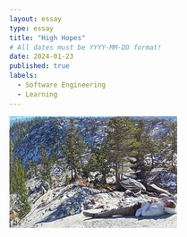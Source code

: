 ```yaml
---
layout: essay
type: essay
title: "High Hopes"
# All dates must be YYYY-MM-DD format!
date: 2024-01-23
published: true
labels:
  - Software Engineering
  - Learning
---
```


<img width="300px" class="rounded float-start pe-4" src="../img/highhopes/lake.jpg">

